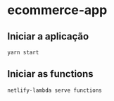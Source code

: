 # ecommerce-app

## Iniciar a aplicação

```shell
yarn start
```

## Iniciar as functions

```shell
netlify-lambda serve functions
```
